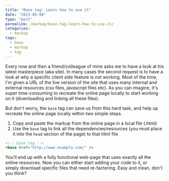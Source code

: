 ```yaml
---
title: "Base tag: Learn how to use it"
date: "2013-05-08"
type: "post"
permalink: /markup/base-tag-learn-how-to-use-it/
categories:
  - markup
tags:
  - base
  - markup
  - tag
---
```


Every now and then a friend/colleague of mine asks me to have a look at his latest masterpiece (aka site). In many cases the second request is to have a look at why a specific client side feature is not working. Most of the time, I'm given a URL of the live version of the site that uses many internal and external resources (css files, javascript files etc). As you can imagine, it's super time-consuming to recreate the online page locally to start working on it (downloading and linking all these files).

But don't worry, the `base` tag can save us from this hard task, and help up recreate the online page locally within two simple steps.

1. Copy and paste the markup from the online page in a local file (.html)
2. Use the `base` tag to link all the dependencies/resources (you must place it into the `head` section of the page) to that html file

```html
<!-- base tag -->
<base href="http://www.example.com/" />
```

You'll end up with a fully functional web-page that uses exactly all the online resources. Now you can either start adding your code to it, or simply download specific files that need re-factoring. Easy and clean, don't you think?
